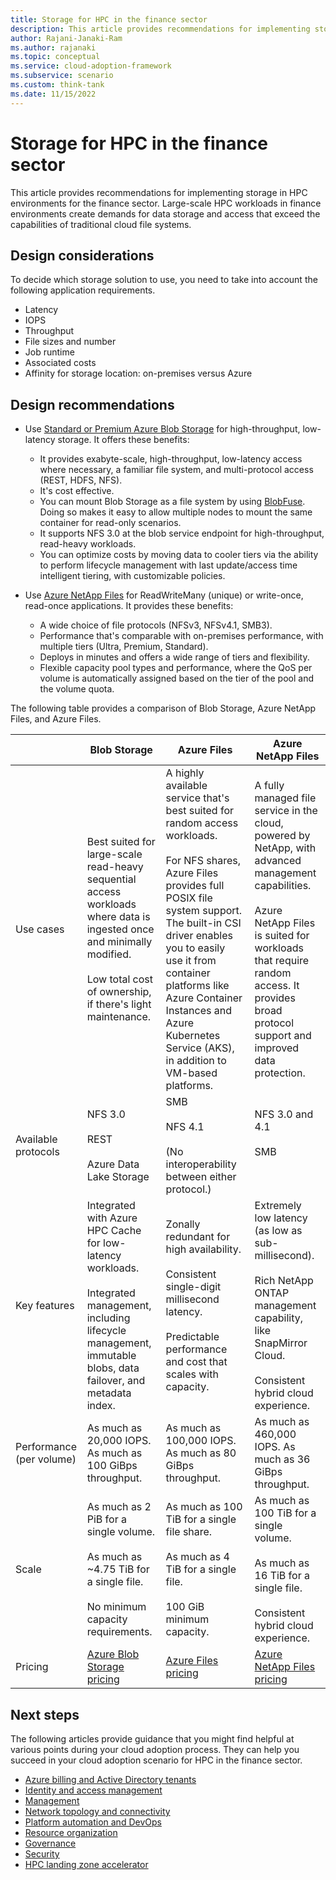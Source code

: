 ```yaml
---
title: Storage for HPC in the finance sector   
description: This article provides recommendations for implementing storage in HPC environments for the finance sector.
author: Rajani-Janaki-Ram
ms.author: rajanaki
ms.topic: conceptual
ms.service: cloud-adoption-framework
ms.subservice: scenario
ms.custom: think-tank
ms.date: 11/15/2022
---
```


# Storage for HPC in the finance sector

This article provides recommendations for implementing storage in HPC environments for the finance sector. Large-scale HPC workloads in finance environments create demands for data storage and access that exceed the capabilities of traditional cloud file systems.

## Design considerations

To decide which storage solution to use, you need to take into account the following application requirements.

 - Latency
 - IOPS
 - Throughput
 - File sizes and number
 - Job runtime
 - Associated costs
 - Affinity for storage location: on-premises versus Azure

## Design recommendations

- Use [Standard or Premium Azure Blob Storage](/azure/storage/blobs/storage-blobs-introduction) for high-throughput, low-latency storage. It offers these benefits: 

   - It provides exabyte-scale, high-throughput, low-latency access where necessary, a familiar file system, and multi-protocol access (REST, HDFS, NFS).
   - It's cost effective.
   - You can mount Blob Storage as a file system by using [BlobFuse](/azure/storage/blobs/storage-how-to-mount-container-linux). Doing so makes it easy to allow multiple nodes to mount the same container for read-only scenarios.
   - It supports NFS 3.0 at the blob service endpoint for high-throughput, read-heavy workloads.
   - You can  optimize costs by moving data to cooler tiers via the ability to perform lifecycle management with last update/access time intelligent tiering, with customizable policies.

- Use [Azure NetApp Files](/azure/azure-netapp-files) for ReadWriteMany (unique) or write-once, read-once applications. It provides these benefits: 

   - A wide choice of file protocols (NFSv3, NFSv4.1, SMB3).
   - Performance that's comparable with on-premises performance, with multiple tiers (Ultra, Premium, Standard).
   - Deploys in minutes and offers a wide range of tiers and flexibility.
   - Flexible capacity pool types and performance, where the QoS per volume is automatically assigned based on the tier of the pool and the volume quota.

The following table provides a comparison of Blob Storage, Azure NetApp Files, and Azure Files. 

|  | Blob Storage | Azure Files | Azure NetApp Files |
| -- | -- | -- | -- |
| Use cases | Best suited for large-scale read-heavy sequential access workloads where data is ingested once and minimally modified. <br><br> Low total cost of ownership, if there's light maintenance. | A highly available service that's best suited for random access workloads. <br><br> For NFS shares, Azure Files provides full POSIX file system support. The built-in CSI driver enables you to easily use it from container platforms like Azure Container Instances and Azure Kubernetes Service (AKS), in addition to VM-based platforms. | A fully managed file service in the cloud, powered by NetApp, with advanced management capabilities. <br><br> Azure NetApp Files is suited for workloads that require random access. It provides broad protocol support and improved data protection. |
| Available protocols | NFS 3.0 <br><br>REST <br><br>Azure Data Lake Storage  | SMB <br><br> NFS 4.1 <br><br>(No interoperability between either protocol.) | NFS 3.0 and 4.1 <br><br> SMB <br><br><br> |
| Key features | Integrated with Azure HPC Cache for low-latency workloads. <br><br> Integrated management, including lifecycle management, immutable blobs, data failover, and metadata index. | Zonally redundant for high availability. <br><br> Consistent single-digit millisecond latency. <br><br> Predictable performance and cost that scales with capacity. | Extremely low latency (as low as sub-millisecond). <br><br> Rich NetApp ONTAP management capability, like SnapMirror Cloud. <br><br> Consistent hybrid cloud experience. |
| Performance (per volume) | As much as 20,000 IOPS. As much as 100 GiBps throughput. | As much as 100,000 IOPS. As much as 80 GiBps throughput. | As much as 460,000 IOPS. As much as 36 GiBps throughput. |
| Scale | As much as 2 PiB for a single volume. <br><br> As much as ~4.75 TiB for a single file. <br><br> No minimum capacity requirements. | As much as 100 TiB for a single file share. <br><br> As much as 4 TiB for a single file. <br><br> 100 GiB minimum capacity. | As much as 100 TiB for a single volume. <br><br> As much as 16 TiB for a single file. <br><br> Consistent hybrid cloud experience. |
| Pricing | [Azure Blob Storage pricing](https://azure.microsoft.com/pricing/details/storage/blobs) | [Azure Files pricing](https://azure.microsoft.com/pricing/details/storage/files) | [Azure NetApp Files pricing](https://azure.microsoft.com/pricing/details/netapp) |


## Next steps

The following articles provide guidance that you might find helpful at various points during your cloud adoption process. They can help you succeed in your cloud adoption scenario for HPC in the finance sector.

- [Azure billing and Active Directory tenants](./azure-billing-active-directory-tenant.md)
- [Identity and access management](./identity-access-management.md)
- [Management](./management.md)
- [Network topology and connectivity](./network-topology-connectivity.md)
- [Platform automation and DevOps](./platform-automation-devops.md)
- [Resource organization](./resource-organization.md)
- [Governance](./security-governance-compliance.md)
- [Security](./security.md)
- [HPC landing zone accelerator](../azure-hpc-landing-zone-accelerator.md)
